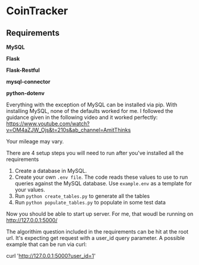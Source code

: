 # CoinTracker

## Requirements
**MySQL**

**Flask**

**Flask-Restful**

**mysql-connector**

**python-dotenv**

Everything with the exception of MySQL can be installed via pip. With installing MySQL, none of the defaults worked for me. I followed the guidance given in the following video and it worked perfectly: https://www.youtube.com/watch?v=OM4aZJW_Ojs&t=210s&ab_channel=AmitThinks

Your mileage may vary.

There are 4 setup steps you will need to run after you've installed all the requirements

1) Create a database in MySQL.
2) Create your own `.env file`. The code reads these values to use to run queries against the MySQL database. Use `example.env` as a template for your values.
3) Run `python create_tables.py` to generate all the tables
4) Run `python populate_tables.py` to populate in some test data

Now you should be able to start up server. For me, that woudl be running on http://127.0.0.1:5000/

The algorithim question included in the requirements can be hit at the root url. It's expecting get request with a user_id query parameter. A possible example that can be run via curl:

curl 'http://127.0.0.1:5000?user_id=1'
